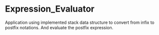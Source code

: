 # Expression_Evaluator
Application using implemented stack data structure to convert from infix to postfix notations.
And evaluate the postfix expression.
